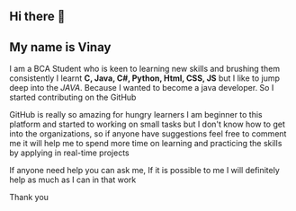 ## Hi there 👋

## My name is Vinay

I am a BCA Student who is  keen to learning new skills and brushing them consistently
I learnt **C, Java, C#, Python, Html, CSS, JS** but I like to jump deep into the
_JAVA_. Because I wanted to become a java developer. So I started contributing on the GitHub 

GitHub is really so amazing for hungry learners
I am beginner to this platform and started to working on 
small tasks but I don't know how to get into the organizations, so if anyone have suggestions
feel free to comment me it will help me to spend more time on learning and practicing the skills 
by applying in real-time projects 

If anyone need help you can ask me, If it is possible to me I will definitely help as much as I can in that work

Thank you
